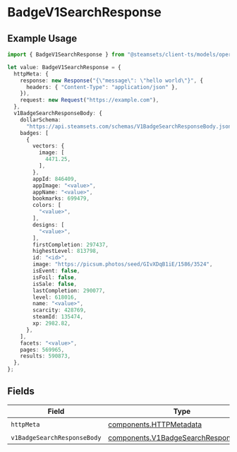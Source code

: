# BadgeV1SearchResponse

## Example Usage

```typescript
import { BadgeV1SearchResponse } from "@steamsets/client-ts/models/operations";

let value: BadgeV1SearchResponse = {
  httpMeta: {
    response: new Response("{\"message\": \"hello world\"}", {
      headers: { "Content-Type": "application/json" },
    }),
    request: new Request("https://example.com"),
  },
  v1BadgeSearchResponseBody: {
    dollarSchema:
      "https://api.steamsets.com/schemas/V1BadgeSearchResponseBody.json",
    badges: [
      {
        vectors: {
          image: [
            4471.25,
          ],
        },
        appId: 846409,
        appImage: "<value>",
        appName: "<value>",
        bookmarks: 699479,
        colors: [
          "<value>",
        ],
        designs: [
          "<value>",
        ],
        firstCompletion: 297437,
        highestLevel: 813798,
        id: "<id>",
        image: "https://picsum.photos/seed/GIvXDqB1iE/1586/3524",
        isEvent: false,
        isFoil: false,
        isSale: false,
        lastCompletion: 290077,
        level: 618016,
        name: "<value>",
        scarcity: 428769,
        steamId: 135474,
        xp: 2982.82,
      },
    ],
    facets: "<value>",
    pages: 569965,
    results: 590873,
  },
};
```

## Fields

| Field                                                                                        | Type                                                                                         | Required                                                                                     | Description                                                                                  |
| -------------------------------------------------------------------------------------------- | -------------------------------------------------------------------------------------------- | -------------------------------------------------------------------------------------------- | -------------------------------------------------------------------------------------------- |
| `httpMeta`                                                                                   | [components.HTTPMetadata](../../models/components/httpmetadata.md)                           | :heavy_check_mark:                                                                           | N/A                                                                                          |
| `v1BadgeSearchResponseBody`                                                                  | [components.V1BadgeSearchResponseBody](../../models/components/v1badgesearchresponsebody.md) | :heavy_minus_sign:                                                                           | OK                                                                                           |